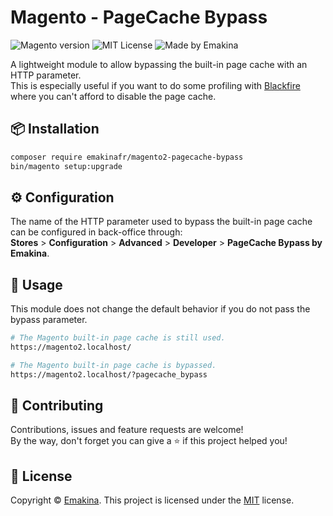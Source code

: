 Magento - PageCache Bypass
==========================
![Magento version](https://img.shields.io/badge/Magento-2.3.x-orange?style=for-the-badge)
![MIT License](https://img.shields.io/badge/License-MIT-blue?style=for-the-badge)
![Made by Emakina](https://img.shields.io/badge/Made%20by-EMAKINA-black?style=for-the-badge)

A lightweight module to allow bypassing the built-in page cache with an HTTP parameter.  
This is especially useful if you want to do some profiling with [Blackfire](https://blackfire.io/) where you can't
afford to disable the page cache.

📦 Installation
---------------
```bash
composer require emakinafr/magento2-pagecache-bypass
bin/magento setup:upgrade
```

⚙ Configuration
----------------
The name of the HTTP parameter used to bypass the built-in page cache can be configured in back-office through:  
**Stores** > **Configuration** > **Advanced** > **Developer** > **PageCache Bypass by Emakina**.

🚀 Usage
--------
This module does not change the default behavior if you do not pass the bypass parameter.

```bash
# The Magento built-in page cache is still used.
https://magento2.localhost/

# The Magento built-in page cache is bypassed.
https://magento2.localhost/?pagecache_bypass
```

🤝 Contributing
---------------
Contributions, issues and feature requests are welcome!  
By the way, don't forget you can give a ⭐️ if this project helped you!

📝 License
----------
Copyright © [Emakina](https://www.emakina.fr/). This project is licensed under the [MIT](/LICENSE) license.
